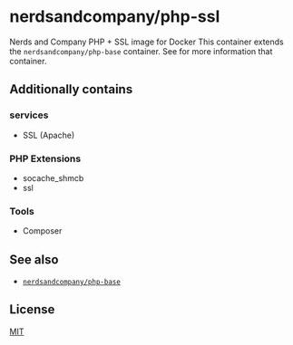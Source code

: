 # nerdsandcompany/php-ssl
Nerds and Company PHP + SSL image for Docker
This container extends the `nerdsandcompany/php-base` container. See for more information that container.

## Additionally contains

### services
 - SSL (Apache)

### PHP Extensions
 - socache_shmcb
 - ssl

### Tools
 - Composer

## See also
- [`nerdsandcompany/php-base`](https://github.com/nerds-and-company/docker-php-base)

## License
[MIT](LICENSE)
